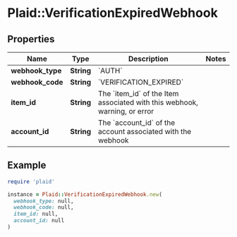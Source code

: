 # Plaid::VerificationExpiredWebhook

## Properties

| Name | Type | Description | Notes |
| ---- | ---- | ----------- | ----- |
| **webhook_type** | **String** | &#x60;AUTH&#x60; |  |
| **webhook_code** | **String** | &#x60;VERIFICATION_EXPIRED&#x60; |  |
| **item_id** | **String** | The &#x60;item_id&#x60; of the Item associated with this webhook, warning, or error |  |
| **account_id** | **String** | The &#x60;account_id&#x60; of the account associated with the webhook |  |

## Example

```ruby
require 'plaid'

instance = Plaid::VerificationExpiredWebhook.new(
  webhook_type: null,
  webhook_code: null,
  item_id: null,
  account_id: null
)
```

